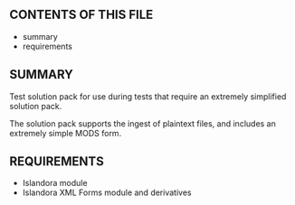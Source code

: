 CONTENTS OF THIS FILE
---------------------

 * summary
 * requirements

SUMMARY
-------

Test solution pack for use during tests that require an extremely simplified solution pack.

The solution pack supports the ingest of plaintext files, and includes an extremely simple MODS form.

REQUIREMENTS
------------

 * Islandora module
 * Islandora XML Forms module and derivatives